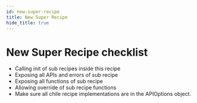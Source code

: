```yaml
---
id: new-super-recipe
title: New Super Recipe
hide_title: true
---
```


# New Super Recipe checklist

- Calling init of sub recipes inside this recipe
- Exposing all APIs and errors of sub recipe
- Exposing all functions of sub recipe
- Allowing override of sub recipe functions
- Make sure all chile recipe implementations are in the APIOptions object.